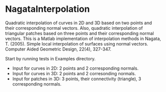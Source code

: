 # NagataInterpolation

Quadratic interpolation of curves in 2D and 3D based on two points and their corresponding normal vectors. Also, quadratic interpolation of triangular patches based on three points and their corresponding normal vectors. This is a Matlab implementation of interpolation methods in Nagata, T. (2005). Simple local interpolation of surfaces using normal vectors. Computer Aided Geometric Design, 22(4), 327-347.

Start by running tests in Examples directory.

* Input for curves in 2D: 2 points and 2 corresponding normals.
* Input for curves in 3D: 2 points and 2 corresonding normals.
* Input for patches in 3D: 3 points, their connectivity (triangle), 3 corresponding normals.
